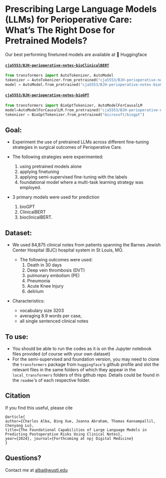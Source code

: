 # Prescribing Large Language Models (LLMs) for Perioperative Care: What’s The Right Dose for Pretrained Models?

Our best performing finetuned models are available at 🤗 Huggingface

#### [`cja5553/BJH-perioperative-notes-bioClinicalBERT`](https://huggingface.co/cja5553/BJH-perioperative-notes-bioClinicalBERT)

```python
from transformers import AutoTokenizer, AutoModel
tokenizer = AutoTokenizer.from_pretrained("cja5553/BJH-perioperative-notes-bioClinicalBERT")
model = AutoModel.from_pretrained("cja5553/BJH-perioperative-notes-bioClinicalBERT")
```

#### [`cja5553/BJH-perioperative-notes-bioGPT`](https://huggingface.co/cja5553/BJH-perioperative-notes-bioGPT)

```python
from transformers import BioGptTokenizer, AutoModelForCausalLM
model=AutoModelForCausalLM.from_pretrained("cja5553/BJH-perioperative-notes-bioGPT")
tokenizer = BioGptTokenizer.from_pretrained("microsoft/biogpt")
```

## Goal: 
- Experiment the use of pretrained LLMs across different fine-tuning strategies in surgical outcomes of Perioperative Care.
- The following strategies were experimented:
  1. using pretrained models alone
  2. applying finetuning
  3. applying semi-supervised fine-tuning with the labels
  4. foundational model where a multi-task learning strategy was employed.
 
     
- 3 primary models were used for prediction
  1. bioGPT
  2. ClinicalBERT
  3. bioclinicalBERT.

## Dataset:
- We used 84,875 clinical notes from patients spanning the Barnes Jewish Center Hospital (BJC) hospital system in St Louis, MO.
  - The following outcomes were used: 
    1. Death in 30 days
    2. Deep vein thrombosis (DVT)
    3. pulmonary embolism (PE)
    4. Pneumonia
    5. Acute Knee Injury
    6. delirium
  
 - Characteristics:
   - vocabulary size 3203
   - averaging 8.9 words per case,
   - all single sentenced clinical notes

## To use:
- You should be able to run the codes as it is on the Jupyter notebook files provided (of course with your own dataset)
- For the semi-supervised and foundation version, you may need to clone the `transformers` package from `huggingface`'s github profile and slot the relevant files in the same folders of which they appear in the `local_transformers` folders of this github repo. Details could be found in the `readme`'s of each respective folder.

## Citation

If you find this useful, please cite

```
@article{
author={Charles Alba, Bing Xue, Joanna Abraham, Thomas Kannampallil, Chenyang Lu},
title={The Foundational Capabilities of Large Language Models in Predicting Postoperative Risks Using Clinical Notes},
year={2024}, journal={Forthcoming at npj Digital Medicine}
}
```

## Questions? 
Contact me at alba@wustl.edu
